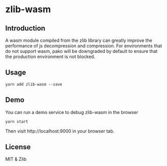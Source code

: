 # zlib-wasm

## Introduction

A wasm module compiled from the zlib library can greatly improve the performance of js decompression and compression.
For environments that do not support wasm, pako will be downgraded by default to ensure that the production environment is not blocked.

## Usage

```shell
yarn add zlib-wasm --save
```

## Demo
You can run a demo service to debug zlib-wasm in the browser

```shell
yarn start
```

Then visit http://localhost:9000 in your browser tab.

## License
MIT & Zlib
